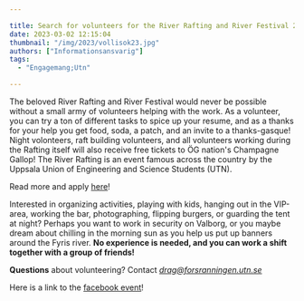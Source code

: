 ```yaml
---

title: Search for volunteers for the River Rafting and River Festival 2023
date: 2023-03-02 12:15:04
thumbnail: "/img/2023/vollisok23.jpg"
authors: ["Informationsansvarig"]
tags: 
  - "Engagemang;Utn"

---
```

The beloved River Rafting and River Festival would never be possible without a small army of volunteers helping with the work. As a volunteer, you can try a ton of different tasks to spice up your resume, and as a thanks for your help you get food, soda, a patch, and an invite to a thanks-gasque! Night volonteers, raft building volunteers, and all volunteers working during the Rafting itself will also receive free tickets to ÖG nation's Champagne Gallop! The River Rafting is an event famous across the country by the Uppsala Union of Engineering and Science Students (UTN).

Read more and apply [here](https://www.forsranningen.utn.se/volontar)!

Interested in organizing activities, playing with kids, hanging out in the VIP-area, working the bar, photographing, flipping burgers, or guarding the tent at night? Perhaps you want to work in security on Valborg, or you maybe dream about chilling in the morning sun as you help us put up banners around the Fyris river. **No experience is needed, and you can work a shift together with a group of friends!**

**Questions** about volunteering? Contact *drag@forsranningen.utn.se*

Here is a link to the [facebook event](https://www.facebook.com/events/987892738849287/?acontext=%7B%22ref%22%3A%2252%22%2C%22action_history%22%3A%22[%7B%5C%22surface%5C%22%3A%5C%22share_link%5C%22%2C%5C%22mechanism%5C%22%3A%5C%22share_link%5C%22%2C%5C%22extra_data%5C%22%3A%7B%5C%22invite_link_id%5C%22%3A748349073181341%7D%7D]%22%7D)!
